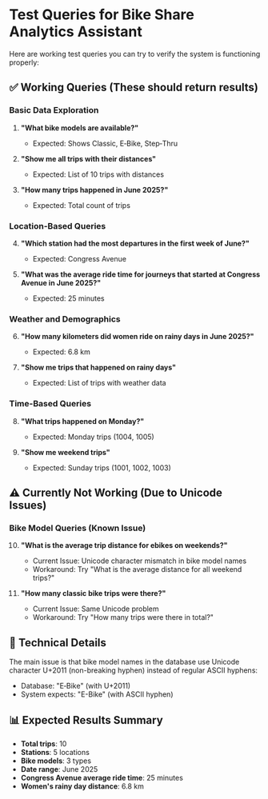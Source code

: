 # Test Queries for Bike Share Analytics Assistant

Here are working test queries you can try to verify the system is functioning properly:

## ✅ Working Queries (These should return results)

### Basic Data Exploration
1. **"What bike models are available?"**
   - Expected: Shows Classic, E‑Bike, Step‑Thru

2. **"Show me all trips with their distances"**
   - Expected: List of 10 trips with distances

3. **"How many trips happened in June 2025?"**
   - Expected: Total count of trips

### Location-Based Queries
4. **"Which station had the most departures in the first week of June?"**
   - Expected: Congress Avenue

5. **"What was the average ride time for journeys that started at Congress Avenue in June 2025?"**
   - Expected: 25 minutes

### Weather and Demographics
6. **"How many kilometers did women ride on rainy days in June 2025?"**
   - Expected: 6.8 km

7. **"Show me trips that happened on rainy days"**
   - Expected: List of trips with weather data

### Time-Based Queries
8. **"What trips happened on Monday?"**
   - Expected: Monday trips (1004, 1005)

9. **"Show me weekend trips"**
   - Expected: Sunday trips (1001, 1002, 1003)

## ⚠️ Currently Not Working (Due to Unicode Issues)

### Bike Model Queries (Known Issue)
10. **"What is the average trip distance for ebikes on weekends?"**
    - Current Issue: Unicode character mismatch in bike model names
    - Workaround: Try "What is the average distance for all weekend trips?"

11. **"How many classic bike trips were there?"**
    - Current Issue: Same Unicode problem
    - Workaround: Try "How many trips were there in total?"

## 🔧 Technical Details

The main issue is that bike model names in the database use Unicode character U+2011 (non-breaking hyphen) instead of regular ASCII hyphens:
- Database: "E‑Bike" (with U+2011)
- System expects: "E-Bike" (with ASCII hyphen)

## 📊 Expected Results Summary

- **Total trips**: 10
- **Stations**: 5 locations  
- **Bike models**: 3 types
- **Date range**: June 2025
- **Congress Avenue average ride time**: 25 minutes
- **Women's rainy day distance**: 6.8 km